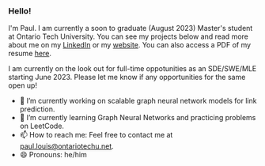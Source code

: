### Hello!
I'm Paul. I am currently a soon to graduate (August 2023) Master's student at Ontario Tech University. You can see my projects below and read more about me on my [LinkedIn](https://www.linkedin.com/in/paullouisuoit/) or my [website](https://venomouscyanide.github.io/). You can also access a PDF of my resume [here](https://drive.google.com/file/d/19U3ENn-9hFv45RJLRfY_pMbAADGB7dpQ/view).

I am currently on the look out for full-time oppotunities as an SDE/SWE/MLE starting June 2023. Please let me know if any opportunities for the same open up!

- 🔭 I’m currently working on scalable graph neural network models for link prediction. 
- 🌱 I’m currently learning Graph Neural Networks and practicing problems on LeetCode.
- 📫 How to reach me: Feel free to contact me at paul.louis@ontariotechu.net.
- 😄 Pronouns: he/him
